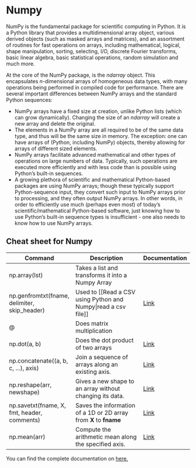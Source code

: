 # Numpy
NumPy is the fundamental package for scientific computing in Python. It is a Python library that provides a multidimensional array object, various derived objects (such as masked arrays and matrices), and an assortment of routines for fast operations on arrays, including mathematical, logical, shape manipulation, sorting, selecting, I/O, discrete Fourier transforms, basic linear algebra, basic statistical operations, random simulation and much more.

At the core of the NumPy package, is the _ndarray_ object. This encapsulates _n_-dimensional arrays of homogeneous data types, with many operations being performed in compiled code for performance. There are several important differences between NumPy arrays and the standard Python sequences:

- NumPy arrays have a fixed size at creation, unlike Python lists (which can grow dynamically). Changing the size of an _ndarray_ will create a new array and delete the original.
- The elements in a NumPy array are all required to be of the same data type, and thus will be the same size in memory. The exception: one can have arrays of (Python, including NumPy) objects, thereby allowing for arrays of different sized elements.
- NumPy arrays facilitate advanced mathematical and other types of operations on large numbers of data. Typically, such operations are executed more efficiently and with less code than is possible using Python’s built-in sequences.
- A growing plethora of scientific and mathematical Python-based packages are using NumPy arrays; though these typically support Python-sequence input, they convert such input to NumPy arrays prior to processing, and they often output NumPy arrays. In other words, in order to efficiently use much (perhaps even most) of today’s scientific/mathematical Python-based software, just knowing how to use Python’s built-in sequence types is insufficient - one also needs to know how to use NumPy arrays.

## Cheat sheet for Numpy
|Command|Description|Documentation|
|-|-|-|
|np.array(lst)|Takes a list and transforms it into a Numpy Array||
|np.genfromtxt(fname, delimiter, skip_header) | Used to [[Read a CSV using Python and Numpy\|read a csv file]]|[Link](https://numpy.org/doc/stable/reference/generated/numpy.genfromtxt.html)|
|@|Does matrix multiplication||
|np.dot(a, b)|Does the dot product of two arrays|[Link](https://numpy.org/doc/stable/reference/generated/numpy.dot.html)|
|np.concatenate((a, b, c, ...), axis)| Join a sequence of arrays along an existing axis.|[Link](https://numpy.org/doc/stable/reference/generated/numpy.concatenate.html)|
|np.reshape(arr, newshape)|Gives a new shape to an array without changing its data.|[Link](https://numpy.org/doc/stable/reference/generated/numpy.reshape.html)|
|np.savetxt(fname, X, fmt, header, comments)|Saves the information of a 1D or 2D array from **X** to **fname**|[Link](https://numpy.org/doc/stable/reference/generated/numpy.savetxt.html)|
|np.mean(arr)|Compute the arithmetic mean along the specified axis.|[Link](https://numpy.org/doc/stable/reference/generated/numpy.mean.html)|

You can find the complete documentation on [here.](https://numpy.org/doc/stable/reference/index.html)

